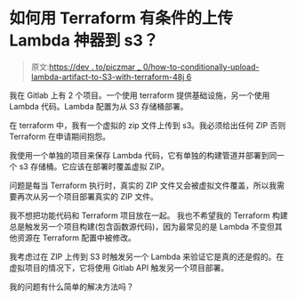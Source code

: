 # 如何用 Terraform 有条件的上传 Lambda 神器到 s3？

> 原文:[https://dev . to/piczmar _ 0/how-to-conditionally-upload-lambda-artifact-to-S3-with-terraform-48j 6](https://dev.to/piczmar_0/how-to-conditionally-upload-lambda-artifact-to-s3-with-terraform-48j6)

我在 Gitlab 上有 2 个项目。一个使用 terraform 提供基础设施，另一个使用 Lambda 代码。Lambda 配置为从 S3 存储桶部署。

在 terraform 中，我有一个虚拟的 zip 文件上传到 s3。我必须给出任何 ZIP 否则 Terraform 在申请期间抱怨。

我使用一个单独的项目来保存 Lambda 代码，它有单独的构建管道并部署到同一个 s3 存储桶。它应该在部署时覆盖虚拟 ZIP。

问题是每当 Terraform 执行时，真实的 ZIP 文件又会被虚拟文件覆盖，所以我需要再次从另一个项目部署真实的 ZIP 文件。

我不想把功能代码和 Terraform 项目放在一起。
我也不希望我的 Terraform 构建总是触发另一个项目构建(包含函数源代码)，因为最常见的是 Lambda 不变但其他资源在 Terraform 配置中被修改。

我考虑过在 ZIP 上传到 S3 时触发另一个 Lambda 来验证它是真的还是假的。在虚拟项目的情况下，它将使用 Gitlab API 触发另一个项目部署。

我的问题有什么简单的解决方法吗？